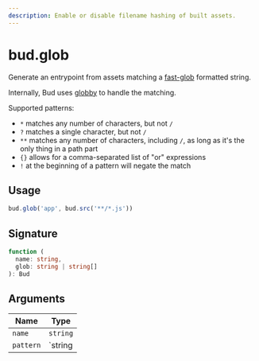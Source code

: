 ```yaml
---
description: Enable or disable filename hashing of built assets.
---
```


# bud.glob

Generate an entrypoint from assets matching a [fast-glob](https://github.com/mrmlnc/fast-glob) formatted string.

Internally, Bud uses [globby](https://github.com/sindresorhus/globby#readme) to handle the matching.

Supported patterns:

- `*` matches any number of characters, but not `/`
- `?` matches a single character, but not `/`
- `**` matches any number of characters, including `/`, as long as it's the only thing in a path part
- `{}` allows for a comma-separated list of "or" expressions
- `!` at the beginning of a pattern will negate the match

## Usage

```js
bud.glob('app', bud.src('**/*.js'))
```

## Signature

```ts
function (
  name: string,
  glob: string | string[]
): Bud
```

## Arguments

| Name      | Type     |
| --------- | -------- |
| `name`    | `string` |
| `pattern` | `string  | string[]` |
